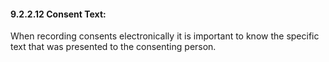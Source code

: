 #### 9.2.2.12 Consent Text: 

When recording consents electronically it is important to know the specific text that was presented to the consenting person.
